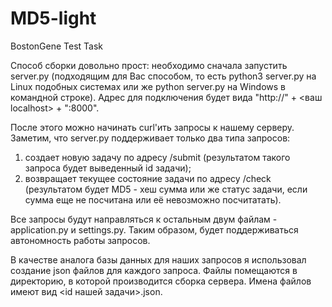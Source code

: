 # MD5-light
BostonGene Test Task

Способ сборки довольно прост: необходимо сначала запустить server.py (подходящим для Вас способом, то есть python3 server.py на Linux подобных системах или же python server.py на Windows в командной строке).
Адрес для подключения будет вида "http://" + <ваш localhost> + ":8000".

После этого можно начинать curl'ить запросы к нашему серверу. Заметим, что server.py поддерживает только два типа запросов:
1)  создает новую задачу по адресу /submit (результатом такого запроса будет выведенный id задачи);
2)  возвращает текущее состояние задачи по адресу /check (результатом будет MD5 - хеш сумма или же статус задачи, если сумма еще
не посчитана или её невозможно посчитатать).

Все запросы будут направляться к остальным двум файлам - application.py и settings.py. Таким образом, будет поддерживаться автономность работы запросов.

В качестве аналога базы данных для наших запросов я использовал создание json файлов для каждого запроса. Файлы помещаются в директорию, в которой производится сборка сервера. Имена файлов имеют вид <id нашей задачи>.json.
